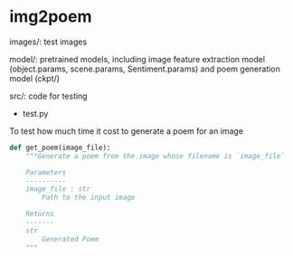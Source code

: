 # img2poem

images/: test images

model/: pretrained models, including image feature extraction model (object.params, scene.params, Sentiment.params) and poem generation model (ckpt/)

src/: code for testing

- test.py

To test how much time it cost to generate a poem for an image

```python
def get_poem(image_file):
    """Generate a poem from the image whose filename is `image_file`

    Parameters
    ----------
    image_file : str
        Path to the input image

    Returns
    -------
    str
        Generated Poem
    """
```
